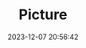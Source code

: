 ---
weight: 1
images:
- /images/edited/87.jpeg
title: Picture
date: 2023-12-07 20:56:42
tags: [luminar neo,work,24-70mm F2.8 DG DN | Art 019,ILCE-7M3,70.0]
---